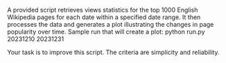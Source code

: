 A provided script retrieves views statistics for the top 1000 English Wikipedia pages for each date within a specified date range. It then processes the data and generates a plot illustrating the changes in page popularity over time. Sample run that will create a plot: python run.py 20231210 20231231

Your task is to improve this script. The criteria are simplicity and reliability.
